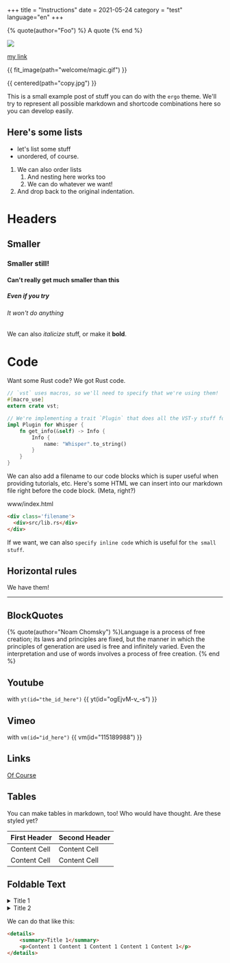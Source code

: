 +++
title = "Instructions"
date = 2021-05-24
category = "test"
language="en"
+++

{% quote(author="Foo") %}
A quote
{% end %}

![](magic.gif) <!-- if you use the <slug>/index.md trick, this path is relative -->

[my link](@/pages/about_me.md) <!-- internal link use @ -->

{{ fit_image(path="welcome/magic.gif") }} <!-- this path is relative to /content -->

{{ centered(path="copy.jpg") }} <!-- you can use the <slug>/index.md trick -->

This is a small example post of stuff you can do with the `ergo` theme.
We'll try to represent all possible markdown and shortcode combinations here
so you can develop easily.

## Here's some lists

- let's list some stuff
- unordered, of course.

1. We can also order lists
    1. And nesting here works too
    2. We can do whatever we want!
2. And drop back to the original indentation.

# Headers

## Smaller

### Smaller still!

#### Can't really get much smaller than this

##### Even if you try

###### It won't do anything

We can also *italicize* stuff, or make it **bold**.

# Code

Want some Rust code?  We got Rust code.

```rust
// `vst` uses macros, so we'll need to specify that we're using them!
#[macro_use]
extern crate vst;

// We're implementing a trait `Plugin` that does all the VST-y stuff for us.
impl Plugin for Whisper {
    fn get_info(&self) -> Info {
        Info {
            name: "Whisper".to_string()
        }
    }
}
```

We can also add a filename to our code blocks which is super useful when
providing tutorials, etc.  Here's some HTML we can insert into our
markdown file right before the code block.  (Meta, right?)

<div class='filename'>
  <div>www/index.html</div>
</div>

```html
<div class='filename'>
  <div>src/lib.rs</div>
</div>
```

If we want, we can also `specify inline code` which is useful for `the small stuff`.

## Horizontal rules

We have them!

---

## BlockQuotes
{% quote(author="Noam Chomsky") %}Language is a process of free creation; its laws and principles are fixed, but the manner in which the principles of generation are used is free and infinitely varied. Even the interpretation and use of words involves a process of free creation.
{% end %}

## Youtube

with `yt(id="the_id_here")`
{{ yt(id="ogEjvM-v_-s") }}

## Vimeo
with `vm(id="id_here")`
{{ vm(id="115189988") }}

## Links

[Of Course](https://ergo.liquidthink.net)

## Tables
You can make tables in markdown, too!  Who would have thought.  Are these styled yet?

First Header  | Second Header
------------- | -------------
Content Cell  | Content Cell
Content Cell  | Content Cell

## Foldable Text

<details>
    <summary>Title 1</summary>
    Content 1
    <p>Content 1</p>
    <p>Content 1</p>
    <p>Content 1</p>
</details>

<details>
    <summary>Title 2</summary>
    <p>Content 2 Content 2 Content 2 Content 2 Content 2</p>
</details>

We can do that like this:

```html
<details>
    <summary>Title 1</summary>
    <p>Content 1 Content 1 Content 1 Content 1 Content 1</p>
</details>
```
